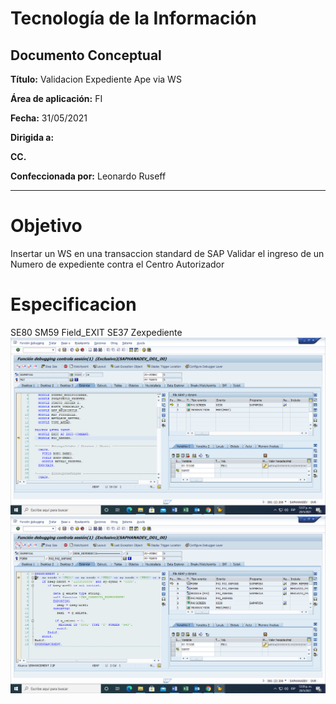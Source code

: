 # Tecnología de la Información
## Documento Conceptual

**Título:** Validacion Expediente Ape via WS

**Área de aplicación:**	FI

**Fecha:** 31/05/2021

**Dirigida a:**	

**CC.**	

**Confeccionada por:** Leonardo Ruseff

***

# Objetivo
Insertar un WS en una transaccion standard de SAP 
Validar el ingreso de un Numero de expediente contra el Centro Autorizador

# Especificacion
SE80
SM59
Field_EXIT
SE37 Zexpediente
![Prueba](images/Standard_01.png)
![Prueba](images/Standard_02.png)